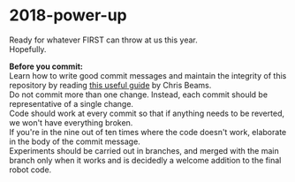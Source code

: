# 2018-power-up
Ready for whatever FIRST can throw at us this year.  
Hopefully.

**Before you commit:**  
Learn how to write good commit messages and maintain the integrity of this repository by reading [this useful guide](https://chris.beams.io/posts/git-commit/) by Chris Beams.  
Do not commit more than one change. Instead, each commit should be representative of a single change.  
Code should work at every commit so that if anything needs to be reverted, we won't have everything broken.  
If you're in the nine out of ten times where the code doesn't work, elaborate in the body of the commit message.  
Experiments should be carried out in branches, and merged with the main branch only when it works and is decidedly a welcome addition to the final robot code.
